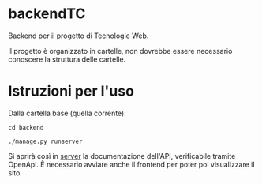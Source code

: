 # backendTC
Backend per il progetto di Tecnologie Web.

Il progetto è organizzato in cartelle, non dovrebbe essere necessario conoscere la struttura delle cartelle.


# Istruzioni per l'uso
Dalla cartella base (quella corrente):

```
cd backend

./manage.py runserver
```

Si aprirà così in [server](http://localhost:8000/api/docs) la documentazione dell'API, verificabile tramite OpenApi. È necessario avviare anche il frontend per poter poi visualizzare il sito.
